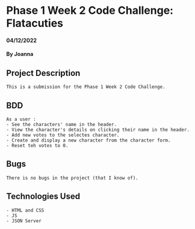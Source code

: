 # Phase 1 Week 2 Code Challenge: Flatacuties
#### 04/12/2022
#### By Joanna

## Project Description
    This is a submission for the Phase 1 Week 2 Code Challenge.

## BDD
    As a user :
    - See the characters' name in the header.
    - View the character's details on clicking their name in the header.
    - Add new votes to the selectes character.
    - Create and display a new character from the character form.
    - Reset teh votes to 0.

## Bugs
    There is no bugs in the project (that I know of).

## Technologies Used
    - HTML and CSS
    - JS
    - JSON Server